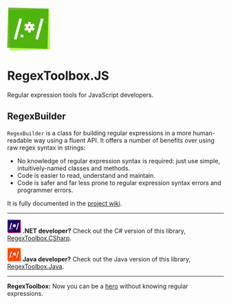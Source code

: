 ![icon](artwork/RegexToolbox-icon-100.png)

# RegexToolbox.JS

Regular expression tools for JavaScript developers.


## RegexBuilder

`RegexBuilder` is a class for building regular expressions in a more human-readable way using a fluent API. It offers a number of benefits over using raw regex syntax in strings:

 - No knowledge of regular expression syntax is required: just use simple, intuitively-named classes and methods.
 - Code is easier to read, understand and maintain.
 - Code is safer and far less prone to regular expression syntax errors and programmer errors.

It is fully documented in the [project wiki](https://github.com/markwhitaker/RegexToolbox.JS/wiki).

---
![icon](https://raw.githubusercontent.com/markwhitaker/RegexToolbox.CSharp/master/Artwork/RegexToolbox-icon-32.png) **.NET developer?** Check out the C# version of this library, [RegexToolbox.CSharp](https://github.com/markwhitaker/RegexToolbox.CSharp).

![icon](https://raw.githubusercontent.com/markwhitaker/RegexToolbox.Java/master/artwork/RegexToolbox-icon-32.png) **Java developer?** Check out the Java version of this library, [RegexToolbox.Java](https://github.com/markwhitaker/RegexToolbox.Java).

---
**RegexToolbox:** Now you can be a [hero](https://xkcd.com/208/) without knowing regular expressions.
